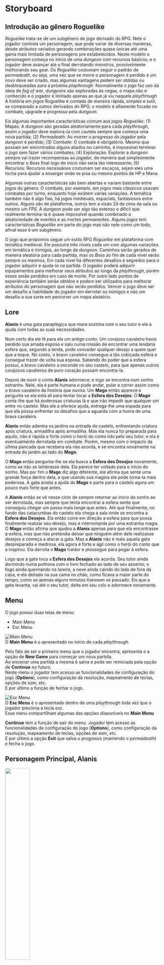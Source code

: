 # Storyboard

## Introdução ao gênero Roguelike

_Roguelike_ trata-se de um subgênero de jogo derivado do RPG.
Nele o jogador controla um personagem, que pode variar de diversas maneiras, desde atributos variados gerando combinações quase únicas até uma gama mais limitada de personagens pre estabelecidos.
Neste modelo o personagem começa no início de uma _dungeon_ com recursos básicos, e o jogador deve avançar até o final derrotando monstros, possivelmente melhorando seu gear.
Os _Roguelike_ costumam seguir o padrão de _permadeath_, ou seja, uma vez que se morre o personagem é perdido e um novo deve ser criado, mas algumas vantagens podem ser obtidas ou desbloqueadas para a próxima _playthrough_.
Normalmente o jogo faz uso da ideia de _fog of war_, _dungeons_ são exploradas às cegas, o mapa não é conhecido e o jogador é limitado apenas ao que já viu naquela _playthrough_
A história em jogos Roguelike é contada de maneira rápida, simples e sutil, se comparado a outros derivados do RPG; o modelo é altamente focado no combate, upgrade e progresso pela _dungeon_.

Eis algumas importantes características comum aos jogos _Roguelike_:
(1) Mapas: A _dungeon_ são geradas aleatoriamente para cada _playthrough_, assim o jogador deve explora-la com cautela sempre que começa uma nova partida;
(2) _Permadeath_: Ao morrer o progresso do jogador pela _dungeon_ é perdido;
(3) Combate: O combate é obrigatório. Mesmo que possam ser encontrados alguns aliados no caminho, é impossível terminar o jogo sem fazer vários combates;
(4) Exploração: Explorar a _dungeon_ sempre vai trazer recompensas ao jogador, de maneira que simplesmente encontrar o _Boss_ final logo de início não seria tão interessante;
(5) Recursos: Recursos necessários costumam ser escaços, sejam eles uma tocha para ajudar a enxergar onde se pisa ou mesmo pontos de HP e Mana.

Algumas outras características são bem abertas e variam bastante entre jogos do gênero.
O combate, por exemplo, em jogos mais clássicos usavam combates por turno, enquanto hoje existem várias variações.
A temática também não é algo fixo, há jogos medievais, espaciais, fantasiosos entre outros.
Alguns são de plataforma, outros tem a visão 2d de cima da sala ou mesmo um _FPS_.
A dungeon pode ser algo tão extenso e difícil que realmente termina-la é quase impossível quando combinado a aleatoriedade de eventos e as mortes permanentes.
Alguns jogos tem características _Roguelike_ em parte do jogo mas não nele como um todo, afinal esse é um subgênero.

O jogo que propomos segue um estilo RPG _Roguelike_ em plataforma com temática medieval.
Ele possuirá três níveis cada um com algumas variações em temática e inimigos, ao longo da _dungeon_.
Caminhos serão gerados de maneira aleatória para cada partida, mas os _Boss_ ao fim de cada nível serão sempre os mesmos.
Em cada nível há diferentes desafios e segredos para o jogador adquirir e ajuda-lo na partida.
O jogador poderá adquirir equipamentos para melhorar seus atributos ao longo da _playthrough_, porém esses serão perdidos em caso de morte.
Por outro lado pontos de experiência também serão obtidos e podem ser utilizados para melhorar atributos do personagem que não serão perdidos.
Vencer o jogo deve ser um desafio a habilidade do jogador em derrotar os inimigos e não um desafio a sua sorte em percorrer um mapa aleatório.

## Lore

**Alanis** é uma gata paraplégica que mora sozinha com o seu tutor e ele à ajuda com todas as suas necessidades.

Num certo dia ele lê para ela um antigo conto.
Um corajoso cavaleiro havia perdido sua amada esposa e saiu numa missão de encontrar uma lendária esfera
que, segundo a lenda, pode conceder qualquer desejo a quem quer que a toque.
No conto, o bravo cavaleiro consegue a tão cobiçada esfera e consegue trazer de volta sua esposa.
Sabendo do poder que a esfera possui, o bravo cavaleiro a esconde no seu castelo, para que apenas
outros corajosos cavaleiros de puro coração possam encontra-la.

Depois de ouvir o conto **Alanis** adormece, e logo se encontra num sonho estranho.
Nele, ela é parte humana e pode andar, pular e correr assim como o bravo cavaleiro da história que ouvira.
Um **Mago** então aparece e pergunta se ela esta ali para tentar tocar a **Esfera dos Desejos**.
O **Mago** conta-lhe que há poderosas criaturas lá e que irão impedir que qualquer um entre no castelo.
Mas ele a oferece ajuda, entrega-lhe uma espada para que ela possa enfrentar os desafios que a aguarda
com a honra de uma brava cavaleira.

**Alanis** então adentra os jardins na entrada do castelo, enfrentando criatura após criatura, armadilha após armadilha.
Mas ela nunca foi preparada para aquilo, não é rápida e forte como o herói do conto lido pelo seu tutor,
e ela é eventualmente derrotada em combate.
Porém, mesmo com o impacto da última pancada que recebera ela não acorda, e se encontra novamente na entrada do jardim ao lado do **Mago**.

O **Mago** então pergunta-lhe se ela busca a **Esfera dos Desejos** novamente, como se não se lembrasse dela.
Ela parece ter voltado para o início do sonho.
Mas por fim o **Mago** diz algo diferente, ele afirma que sente uma grande força dentro dela, e que usando sua magina
ele pode torna-la mais poderosa.
A gata aceita a ajuda do **Mago** e parte para o castelo agora um pouco mais forte que antes.

A **Alanis** então se vê nesse ciclo de sempre retornar ao início do sonho ao ser derrotada,
mas sempre que tenta encontrar a esfera sente que conseguiu chegar um passo mais longe que antes.
Até que finalmente, no fundo das catacumbas do castelo ela chega a sala onde se encontra a **Esfera dos Desejos**.
Ela então corre em direção a esfera para que possa finalmente realizar seu desejo, mas é interrompida por uma estranha magia.
O **Mago** então afirma que ajudou a **Alanis** apenas para que ela encontrasse a esfera, mas que não pretendia deixar que ninguém
além dele realizasse desejos e começa a atacar a gata.
Mas a **Alanis** não é mais aquela gata despreparada e medrosa, ela agora é forte e ágil como o herói do conto que a inspirou.
Ela derrota o **Mago** traidor e prossegue para pegar à esfera.

Logo que a gata toca a **Esfera dos Desejos** ela acorda.
Seu tutor ainda dormindo numa poltrona com o livro fechado ao lado de seu assento, o fogo ainda queimando na lareira, a neve ainda caindo do lado de fora da casa, e ela deitada na sua cama no chão, como ficava a maior parte do tempo, como se apenas alguns minutos tivessem se passado.
Eis que a gata levanta, vai até o seu tutor, deita em seu colo e adormece novamente.

## Menu

O jogo possui duas telas de menu:  
  - Main Menu  
  - Esc Menu  

![Main Menu](art/png/Menus/MainMenu.png)  
O **Main Menu** é o apresentado no início de cada _playthrough_.  

Pelo fato de ser o primeiro menu que o jogador encontra, apresenta o a opção de **New Game** para começar um nova partida.  
Ao encerrar uma partida a mesma é salva e pode ser reiniciada pela opção de **Continue** no futuro.  
Neste menu o jogador tem acesso as funcionalidades de configuração do jogo (**Options**), como configuração da resolução, mapeamento de teclas, opções de som, etc.  
E por último a função de fechar o jogo.


![Esc Menu](art/png/Menus/EscMenu.png)  
O **Esc Menu** é o apresentado dentro de uma _playthrough_ toda vez que o jogador preciona a tecla _esc_.  
Esse menu compartilham algumas das opções disponiveís no **Main Menu**  


**Continue** tem a função de sair do menu. Jogador tem acesso as funcionalidades de configuração do jogo (**Options**), como configuração da resolução, mapeamento de teclas, opções de som, etc.  
E por último a opção **Exit** que salva o progresso (mantendo o _permadeath_) e fecha o jogo.  


## Personagem Principal, Alanis

<img src="art/png/Full_RougueLegacyCharacter.png" width="40%" height="40%">

(Imagem não definitiva retirada do [Rougue-Legacy](http://www.cellardoorgames.com/roguelegacy/))

O personagem terá uma movimentação relativamente rápida, digna de qualquer felino.

Ações de movimentação do personagem:
- Andar
- Pular
- Saltar
- Atacar
- Escalar paredes

O personagem também poderá equipar diferentes itens que podem ser obtidos ao longo da _playthrough_, dentre eles temos:
- Armaduras
- Anéis
- Armas

Equipamentos são uma forma de alterar alguns atributos do personagem para aquela _playthrough_.
Uma forma de melhor os atributos permanentemente é aumentando o nível do personagem.

Ao longo de uma _playthrough_ o personagem acumulará pontos de experiência.
Ao começar uma nova partida, tendo pontos de experiência o suficiente,
o jogador poderá comprar novos níveis com o *Mago*.
Cada nível dá ao personagem um novo ponto para a árvore de talentos bem como um incremento nos atributos base.

O personagem terá uma árvore de talentos para cada tipo de arma disponível no jogo, podendo então distribuir livremente os pontos
que ganha para melhorar o uso de qualquer tipo de arma.
Com isso o personagem pode ficar mais forte a cada partida mas dentro do estilo de jogo que o jogador preferir.

Tipos de armas disponíveis:  

Espada | Lança | Machado
------ | ----- | -----
<img src="art/png/Sword_Weappon.png"> | <img src="art/png/Spear_Weappon.png"> | <img src="art/png/Axe_Weappon.png">

## Itens Consumíveis

Ao longo de sua jornada Alanis poderá vir a encontrar diversos objetos para auxiliarem em sua aventura, um tipo bastante comum a ser encontrado é os itens consumíveis. São itens onde a personagem ao encostar no objeto recupera uma quantia de HP, estamina ou adquiri um benefício temporário.

## HUD

Imagem da versão inicial do HUD:

<img src="art/png/hud.png" width="40%" height="40%">

## Aliados e Inimigos

No jogo, a personagem principal se deparará com vários _**NPC**_(non-player characters - personagens não jogáveis). Determinados NPC só poderão ser encontrados em determinadas áreas do jogo. Além disso, medida que o jogador avança no jogo, NPC mais poderosos aparecerão.

 Os NPC serão divididos entre **Inimigos** e **Aliados**. Os inimigos serão aqueles que irão infringir dano a vida ou *stamina* jogador. Já os aliados serão aqueles que vão solicitar as **quests** e interagir com o *player*.


## Inimigos

  Os inimigos serão distribuídos de maneira estratégica dentro do jogo, onde, inimigos específicos e mais fortes aparecerão somente em determinadas fases do jogo. Cada fase terá 6 tipos de inimigos.

### Inimigos Comuns
- Os Inimigos Comuns serão aqueles inimigos que poderão aparecer em qualquer lugar do jogo.

- **Morcego**
  <img src="art/png/Characters/bat.png">
  - __Descrição__: Os morcegos comuns são inimigos com pouca vitalidade que causam pouco dano e geralmente morrem com apenas um ataque.

  - __Ataques__:
    - Mordida: o morcego avança e ataca o jogador se ele se aproximar.
  - __Movimentos__
    - Vôo: o morcego fica o tempo todo voando parado ou percorrendo alguma área do cenário.

- **Cavaleiro Guardião**
  <img src="art/png/Characters/guardian-knight.png">
  - __Descrição__: Os cavaleiros guardiões são sempre inimigos mais fortes e podem ser encontrados em qualquer lugar do castelo.

  - __Ataques__
    - Golpe: O cavaleiro desfere um golpe com sua espada cobrindo uma pequena área a sua frente e parte superior.
    - Impulso: Este é o golpe mais forte onde o cavaleiro ataca com um impulso para frente cobrindo uma área maior.
  - __Movimentos__
    - Muralha: O cavaleiro se protege com sua espada e fica imune a danos.
    - Sentinela: Fica parado até que o jogador se aproxime e seja notado.
    - Ronda: O cavaleiro fica caminhando de um lado para outro até que o jogador se aproxime.

## Aliados

  Os aliados também serão divididos por fase e eles oferecerão desafios, recompensas ou troca/venda de itens.

## Fase 1 - Jardim

Uma arte conceitual para demonstração da ambientação da fase floresta.


<img src="art/png/forest8.png" width="40%" height="40%">

### Inimigos
- **Planta**
  <img src="art/png/Characters/plant.png">
  - __Descrição__: Uma planta aparentemente inofensiva, até que você se aproxime dela!

  - __Ataques__:
     - Pétala: a flor ataca o inimigo com um golpe fraco.
     - Espinho: a flor ataca o inimigo com um golpe médio.
  - __Movimentos__:
     - Sentinela: Fica parada até que o jogador se aproxime e seja notado.

- **Cogumelo**
  - __Descrição__: Um cogumelo inofensivo. Pode ser derrotado com um ataque ou apenas pulando em cima. Causa dano ao encostar suas toxinas no jogador.



  - __Movimentos__:
    - Caminhada: O cogumelo caminha de um lado para o outro no cenário.

- **Porco-espinho**
  - __Descrição__: Um pequeno animal coberto por espinhos que causam dano ao jogador.
  - __Movimentos__:
    - Caminhada: O porco-espinho caminha de um lado para o outro no cenário.

- **Gnomo**
  - __Descrição__: Um gnomo guardião que ajuda a proteger o castelo.
  - __Ataques__:
    - Soco: O gnomo desfere um golpe se o jogador estiver perto o suficiente.
    - Disparo: O gnomo dispara pequenas bombas que dão dano em área.
  - __Movimentos__:
    - Sentinela: Fica parado até que o jogador se aproxime e seja notado.
    - Ronda: O gnomo fica caminhando de um lado para outro até que o jogador se aproxime.


### Aliados
- **O Mago**
  - __Descrição__: O Mago é o Sábio que fica na porta do Jardim e é o primeiro NPC com o qual o jogador interage. Com o mago é possível trocar as almas coletadas por pontos de experiência e habilidades.

- **Unicórnio**
  - __Descrição__: O Unicórnio, à primeira vista é apenas um cavalo normal. Mas se o jogador usar o Cogumelo Roxo encontrado no Jardim ele desbloqueia a _quest_ do Unicórnio e consegue interagir com o mesmo.

### _BOSS_
- **Fauno**
  - __Descrição__: O guardião dos jardins do castelo.
  - __Ataques__:
    - Golpe: O Fauno ataca em uma grande área vertical com sua alabarda.
    - Impulso: O Fauno ataca com a alabarda como se fosse uma lança atravessando o campo de batalha.
    - Sopro: O Fauno sopra e empurra o jogador para longe.
    - Salto: O Fauno salta cenário e cai em outro ponto.
  - __Movimentos__:
    - Corrida: O Fauno corre de um lado para o outro da tela.

## Fase 2 - Castelo
### Inimigos
- **Armadura-sem-cabeça**
  - __Descrição__: Uma armadura pesada que ganha vida e ataca o jogador.
  - __Ataques__:
    - Golpe: Desfere um golpe com sua lança cobrindo uma pequena área a sua frente.
    - Impulso: Este é o golpe mais forte onde a armadura ataca com um impulso para frente cobrindo uma área maior.
  - __Movimentos__:
    - Muralha: Armadura se protege com seu escudo e fica imune a danos.
    - Sentinela: Fica parada até que o jogador se aproxime e seja notado.

- **Serpente**
  - __Descrição__: Uma ágil serpente que pode infringir dano considerável ao jogador.
  - __Ataques__:
    - Impulso: A serpente dá um bote na direção do jogador e ataca com as presas.
    - Disparo: A serpente dispara uma rajada de veneno de suas presas na direção do jogador.
  - __Movimentos__:
    - Corrida: Se move em uma direção muito rapidamente.
    - Sentinela: A serpente fica parada em pé até que o jogador se aproxime e seja notado.

### Aliados
- **Outro Gato**
  - __Descrição__: Um gato mosqueteiro que pode ser encontrado dentro do castelo e oferece desafios e recompensas.
- **Andre**
  - __Descrição__: Um homem corpulento que sabe lidar com uma forja e brandir um pesado martelo. Pode vender equipamentos.

### _BOSS_
- **Beholder**
  - __Descrição___: O "vigia" do castelo que guarda a entrada da Cripta.
  - __Ataques__:
    - Disparo: uma rajada de disparos mágicos saem do olho do Beholder.
    - Lacaios: Beholder invoca goblins.
    - Teletransporte: Beholder pode se teletransportar para onde o jogador está, infringindo dano.
  - __Movimentos__:
    - Vôo: O Beholder é capaz de voar pelo cenário.

## Fase 3 - Cripta
### Inimigos
- **Fantasma**
  <img src="art/png/Characters/ghost.png">
  - __Descrição__: Os fantasmas são almas penadas com a habilidade de atravessar paredes e não são afetados por ataques comuns.
  - __Movimentos__:
    - Vôo especial: os fantasmas podem voar em qualquer direção ignorando qualquer parede ou objeto.

- **Esqueleto**
  <img src="art/png/Characters/skeleton.png">
  - __Descrição__: Os esqueletos podem ser derrotados facilmente, mas causam dano alto.
  - __Ataques__:
    - Golpe: Desfere um golpe com sua espada cobrindo uma pequena área a sua frente.
    - Impulso: Este é o golpe mais forte onde o esqueleto ataca com um impulso para frente cobrindo uma área maior.
    - Disparo: Esqueletos podem ter um arco e disparar flechas à distância.
  - __Movimentos__:
    - Sentinela: O esqueleto fica parado até que o jogador se aproxime e seja notado.
    - Ronda: Fica caminhando de um lado para outro até que o jogador se aproxime.

- **Aranha**
  - __Descrição__: As aranhas podem estar grudadas nos telhados ou paredes.
  - __Ataques__:
    - Golpe: Desfere um golpe com suas presas cobrindo uma pequena área a sua frente.
    - Disparo: Dispara teia no jogador.
  - __Movimentos__:
    - Salto: As aranhas saltam de onde estão e podem alternar entre paredes.
    - Ronda: Fica caminhando de um lado para outro até que o jogador se aproxime.

- **Múmia**
  - __Descrição__: As múmias são as criaturas mais fortes da cripta. Possui alto dano e vitalidade.
  - __Ataques__:
    - Golpe: Desfere um golpe com suas ataduras putrefatas cobrindo uma pequena área a sua frente.
    - Golpe longo: a múmia estica suas ataduras em qualquer direção cobrindo uma grande área.
  - __Movimentos__:
    - Sentinela: A Múmia fica parada até que o jogador se aproxime e seja notado.
    - Ronda: Fica caminhando de um lado para outro até que o jogador se aproxime.

### Aliados
- **Fantasma Bill**
  - __Descrição__: O Fantasma Bill oferece desafios e uma das recompensas é a habilidade de atacar fantasmas.

### _BOSS_
- **O Mago**
  - __Descrição__: O Mago é o _boss_ mais poderoso do jogo.
  - __Ataques__:
    - Golpe: Mago desfere um golpe curto com seu cajado.
    - Disparo: Mago dispara rajadas de magia.
    - Lacaios: O Mago é capaz de invocar esqueletos.
    - Teletransporte: Pode se teletransportar para onde o jogador está, infringindo dano.
    - Tormenta: Mago conjura raios que passam da margem superior à inferior do cenário.
  - __Movimentos__:
    - Caminhada: Pode se mover de um lado ao outro do cenário.


## Salas e Seus tipos

O jogo possuí diferentes tipos de salas assim como diferentes tamanhos de salas. Referente aos tamanhos, existem quatro:

- Grande
- Média 
- Campo de visão do personagem
- Corredor

Esses tamanhos podem ser misturados com os tipos de salas presentes no jogo, sendo elas:

## Sala Desafio
   Sala onde o jogador deverá cumprir um determinado desafio para ganhar uma recompensa. Esses desafios podem variar de matar uma quantidade de monstros, não poder usar a ação de atacar, não poder pular, não receber qualquer tipo de dano e etc. O tamanho dessa sala varia entre grande, médio e campo de visão do personagem. Podendo ou não ter inimigos assim como objetos de interação(coisas para quebrar e etc).
   
## Sala de Conexão
   Sala de conexão com as outras salas, podendo ter orientação de saída ou entrada para direita, esquerda, cima, baixo ou todas elas ao mesmo tempo. Pode haver inimigos assim como objetos de interação. Tamanhos variando entre médio, corredor e campo de visão do personagem.
   
## Sala de Espólios
  Sala onde o jogador receberá uma recompensa ao final da sala. Podendo ter tamanhos variados entre médio, grande ou tamanho tela de visão. Podendo haver ou não inimigos, bem como objetos de interação.
  
## Sala de Chefe
  Sala onde o jogador enfrentará um determinado chefe ao final de cada fase, onde essa sala não possuí inimigos(a não ser inimigos invocados pelo próprio chefe) pode ou não possuir objetos de interação e o tamanho da sala varia de chefe para chefe, não tendo um tamanho a ser fixado.
  
## Sala Ordinária
  Sala comum onde o jogador pode encontrar inimigos para serem derrotados e objetos para interagir. Podendo variar seus tamanhos de médio, grande e campo de visão do personagem.
  
## Sala de Missão
   Sala onde o jogador irá encontrar um NPC que irá lhe fornecer uma missão, e após completar receberá uma recompensa. Os tipos de missões oferecidas por esses NPC são: 
   - Caçada: onde o jogador precisa derrotar uma quantidade determinada de criaturas. 
   - Coleta de itens: onde o jogador precisa coletar um item requerido pelo NPC. 
   
Essa sala possuí tamanho fixo de tamanho tela de visão. A sala não possuí inimigos nem objetos de interação.

## Cronograma e Divisão das atividades
- Legenda
	- Jonathas "Thatox" Conceicao - T
	- Juan "Asaki" Rios - A
	- Lucas Bretana - B
	- Felipe "OneEyedAesir" Gruendemann -  O

- 07/05 - 14/05
	- Discutir o modelo de RPG
	- Discutir disposição das salas
	- Discutir disposição de mobs nas salas
	- Discutir upgrades (Main Character e Criaturas)
	- Discutir bônus dos itens

- 07/05 - 28/05
	- Personagem Principal => T
	- Inimigos normais => O
		- Jardim
		- Castelo
		- Cripta
	- Armas => T
		- Espada
		- Lança
		- Machado
	- Geração do mapa => A
	- Salas => A & B
		- Tamanho tela
		- Sala Longa
	- Tipos de sala => A & B
		- Salas ordinárias
		- Sala inicial
		- Sala de pilhagem
		- Sala de corredor
	- Main Menu & Esc Menu => B
	- HUD => A
	- Alpha 0.1 - 28/05

- 28/05 - 25/06
	- Main Bosses
		- Fauno
		- Beholder
		- Mago
	- Sistema de upgrade
		- Personagem
		- Itens
		- Criaturas
	- Equipamentos
		- Armaduras
		- Anéis
	- NPCs aliados
		- NPCs das Quests
		- Mago
	- Salas
		- Tamanho 3
		- Tamanho 4
	- Tipos de sala
		- Sala de desafio
		- Sala de Boss
		- Sala de missão
	- Disposição das salas
	- Menu de inventário
	- Alpha 0.2 - 25/06

- 25/06 - 16/07
	- Entrada
	- Encerramento
	- Itens consumíveis
	- Mini bosses
		- Jardim
		- Castelo
		- Cripta
	- Disposição dos itens nas salas
	- Disposição dos inimigos nas salas
	- Beta 0.3 - 09/07
	- Final 1.0 - 16/07
